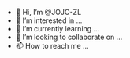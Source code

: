 - 👋 Hi, I’m @JOJO-ZL
- 👀 I’m interested in ...
- 🌱 I’m currently learning ...
- 💞️ I’m looking to collaborate on ...
- 📫 How to reach me ...

<!---
JOJO-ZL/JOJO-ZL is a ✨ special ✨ repository because its `README.md` (this file) appears on your GitHub profile.
You can click the Preview link to take a look at your changes.
--->
